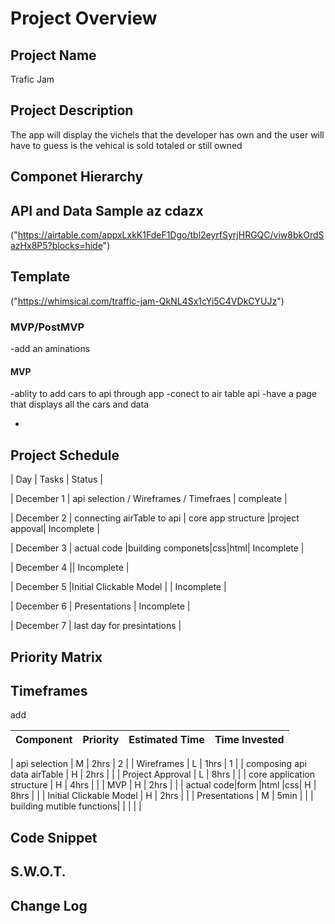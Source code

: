 # Project Overview

## Project Name

Trafic Jam

## Project Description

The app will display the vichels that the developer has own and the user will have to guess is the vehical is sold totaled or still owned

## Componet Hierarchy

## API and Data Sample az cdazx

("https://airtable.com/appxLxkK1FdeF1Dgo/tbl2eyrfSyrjHRGQC/viw8bkOrdSazHx8P5?blocks=hide")

## Template

("https://whimsical.com/traffic-jam-QkNL4Sx1cYi5C4VDkCYUJz")

### MVP/PostMVP

-add an aminations

#### MVP

-ablity to add cars to api through app
-conect to air table api
-have a page that displays all the cars and data

-

## Project Schedule

| Day | Tasks | Status |

| December 1 | api selection / Wireframes / Timefraes | compleate |

| December 2 | connecting airTable to api | core app structure |project appoval| Incomplete |

| December 3 | actual code |building componets|css|html| Incomplete |

| December 4 || Incomplete |

| December 5 |Initial Clickable Model | | Incomplete |

| December 6 | Presentations | Incomplete |

| December 7 | last day for presintations |

## Priority Matrix

## Timeframes

add

| Component | Priority | Estimated Time | Time Invested |
| --------- | :------: | :------------: | :-----------: |

| api selection | M | 2hrs | 2 |
| Wireframes | L | 1hrs | 1 |
| composing api data airTable | H | 2hrs | |
| Project Approval | L | 8hrs | |
| core application structure | H | 4hrs | |
| MVP | H | 2hrs | |
| actual code|form |html |css| H | 8hrs | |
| Initial Clickable Model | H | 2hrs | |
| Presentations | M | 5min | |
| building mutible functions| | | | |

## Code Snippet

## S.W.O.T.

## Change Log
